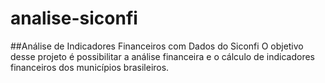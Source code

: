 # analise-siconfi
##Análise de Indicadores Financeiros com Dados do Siconfi
O objetivo desse projeto é possibilitar a análise financeira e o cálculo de indicadores financeiros dos municípios brasileiros.
